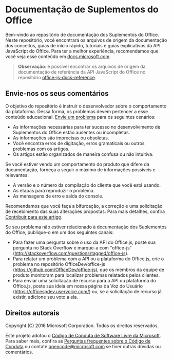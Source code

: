 # <a name="office-add-ins-documentation"></a>Documentação de Suplementos do Office

Bem-vindo ao repositório de documentação dos Suplementos do Office. Neste repositório, você encontrará os arquivos de origem da documentação dos conceitos, guias de início rápido, tutoriais e guias explicativos da API JavaScript do Office. Para ter a melhor experiência, recomendamos que você veja esse conteúdo em [docs.microsoft.com](https://docs.microsoft.com/office/dev/add-ins).

> **Observação**: é possível encontrar os arquivos de origem da documentação de referência da API JavaScript do Office no repositório [office-js-docs-reference](https://github.com/OfficeDev/office-js-docs-reference).

## <a name="give-us-your-feedback"></a>Envie-nos os seus comentários

O objetivo do repositório é instruir o desenvolvedor sobre o comportamento da plataforma. Dessa forma, os problemas devem pertencer a esse conteúdo educacional. [Envie um problema](https://github.com/OfficeDev/office-js-docs-pr/issues) para os seguintes cenários:

 - As informações necessárias para ter sucesso no desenvolvimento de Suplementos do Office estão ausentes ou incompletas.
 - As informações são imprecisas ou obsoletas.
 - Você encontra erros de digitação, erros gramaticais ou outros problemas com os artigos.
 - Os artigos estão organizados de maneira confusa ou não intuitiva.
 
Se você estiver vendo um comportamento do produto que difere da documentação, forneça a seguir o máximo de informações possíveis e relevantes:

 - A versão e o número da compilação do cliente que você está usando.
 - As etapas para reproduzir o problema.
 - As mensagens de erro e saída do console.
 
Recomendamos que você faça a bifurcação, a correção e uma solicitação de recebimento das suas alterações propostas. Para mais detalhes, confira [Contribuir para este artigo](Contributing.md). 

Se seu problema não estiver relacionado à documentação dos Suplementos do Office, publique-o em um dos seguintes canais:

 - Para fazer uma pergunta sobre o uso da API do Office.js, poste sua pergunta no Stack Overflow e marque-a com "office-js" (http://stackoverflow.com/questions/tagged/office-js).
 - Para relatar um problema com a API ou a plataforma do Office.js, crie o problema no repositório OfficeDev/office-js (https://github.com/OfficeDev/office-js), que os membros da equipe de produto monitoram para localizar problemas relatados pelos clientes.
 - Para enviar uma solicitação de recurso para a API ou plataforma do Office.js, poste sua ideia em nossa página da Voz do Usuário (https://officespdev.uservoice.com/) ou, se a solicitação de recurso já existir, adicione seu voto a ela.

## <a name="copyright"></a>Direitos autorais

Copyright (C) 2016 Microsoft Corporation. Todos os direitos reservados.


Este projeto adotou o [Código de Conduta de Software Livre da Microsoft](https://opensource.microsoft.com/codeofconduct/). Para saber mais, confira as [Perguntas frequentes sobre o Código de Conduta](https://opensource.microsoft.com/codeofconduct/faq/) ou contate [opencode@microsoft.com](mailto:opencode@microsoft.com) se tiver outras dúvidas ou comentários.
